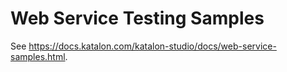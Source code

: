 # Web Service Testing Samples

See https://docs.katalon.com/katalon-studio/docs/web-service-samples.html.


